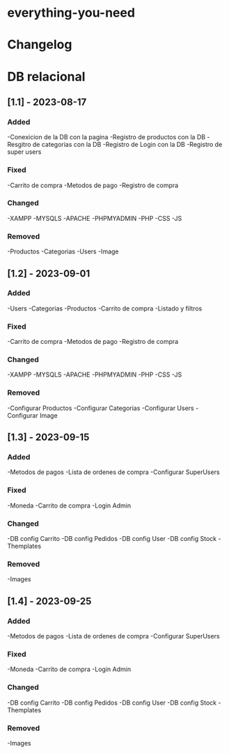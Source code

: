 # everything-you-need
# Changelog
# DB relacional

## [1.1] - 2023-08-17

### Added
-Conexicion de la DB con la pagina 
-Registro de productos con la DB
-Resgitro de categorias con la DB
-Registro de Login con la DB
-Registro de super users
### Fixed
-Carrito de compra
-Metodos de pago
-Registro de compra
### Changed
-XAMPP
-MYSQLS
-APACHE
-PHPMYADMIN
-PHP
-CSS
-JS
### Removed
-Productos 
-Categorias
-Users
-Image


## [1.2] - 2023-09-01

### Added
-Users
-Categorias
-Productos
-Carrito de compra
-Listado y filtros
### Fixed
-Carrito de compra
-Metodos de pago
-Registro de compra
### Changed
-XAMPP
-MYSQLS
-APACHE
-PHPMYADMIN
-PHP
-CSS
-JS
### Removed
-Configurar Productos 
-Configurar Categorias
-Configurar Users
-Configurar Image


## [1.3] - 2023-09-15

### Added
-Metodos de pagos
-Lista de ordenes de compra
-Configurar SuperUsers
### Fixed
-Moneda
-Carrito de compra
-Login Admin
### Changed
-DB config Carrito
-DB config Pedidos
-DB config User
-DB config Stock
-Themplates
### Removed
-Images


## [1.4] - 2023-09-25

### Added
-Metodos de pagos
-Lista de ordenes de compra
-Configurar SuperUsers
### Fixed
-Moneda
-Carrito de compra
-Login Admin
### Changed
-DB config Carrito
-DB config Pedidos
-DB config User
-DB config Stock
-Themplates
### Removed
-Images










